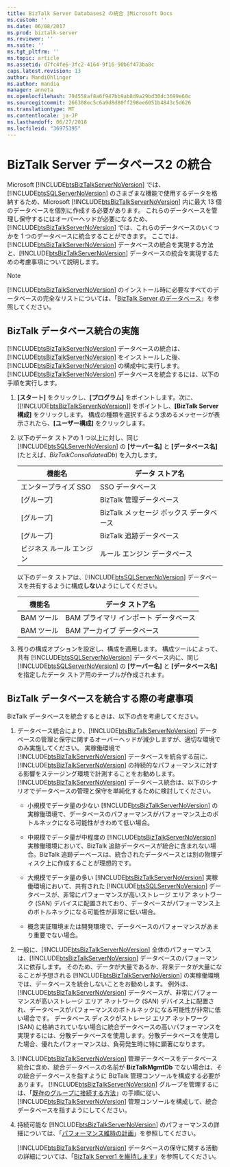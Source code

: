 ```yaml
---
title: BizTalk Server Databases2 の統合 |Microsoft Docs
ms.custom: ''
ms.date: 06/08/2017
ms.prod: biztalk-server
ms.reviewer: ''
ms.suite: ''
ms.tgt_pltfrm: ''
ms.topic: article
ms.assetid: d7fc4fe6-3fc2-4164-9f16-90b6f473ba8c
caps.latest.revision: 13
author: MandiOhlinger
ms.author: mandia
manager: anneta
ms.openlocfilehash: 794558af8a6f947bb9ab8d9a29bd30dc3699e60c
ms.sourcegitcommit: 266308ec5c6a9d8d80ff298ee6051b4843c5d626
ms.translationtype: MT
ms.contentlocale: ja-JP
ms.lasthandoff: 06/27/2018
ms.locfileid: "36975395"
---
```

# <a name="consolidate-the-biztalk-server-databases2"></a>BizTalk Server データベース2 の統合
Microsoft [!INCLUDE[btsBizTalkServerNoVersion](../includes/btsbiztalkservernoversion-md.md)] では、[!INCLUDE[btsSQLServerNoVersion](../includes/btssqlservernoversion-md.md)] のさまざまな機能で使用するデータを格納するため、Microsoft [!INCLUDE[btsBizTalkServerNoVersion](../includes/btsbiztalkservernoversion-md.md)] 内に最大 13 個のデータベースを個別に作成する必要があります。 これらのデータベースを管理し保守するにはオーバーヘッドが必要になるため、[!INCLUDE[btsBizTalkServerNoVersion](../includes/btsbiztalkservernoversion-md.md)] では、これらのデータベースのいくつかを 1 つのデータベースに統合することができます。 ここでは、[!INCLUDE[btsBizTalkServerNoVersion](../includes/btsbiztalkservernoversion-md.md)] データベースの統合を実現する方法と、[!INCLUDE[btsBizTalkServerNoVersion](../includes/btsbiztalkservernoversion-md.md)] データベースの統合を実現するための考慮事項について説明します。  

> [!NOTE]
>  [!INCLUDE[btsBizTalkServerNoVersion](../includes/btsbiztalkservernoversion-md.md)] のインストール時に必要なすべてのデータベースの完全なリストについては、「[BizTalk Server のデータベース](../core/databases-in-biztalk-server.md)」を参照してください。  

## <a name="implementing-biztalk-database-consolidation"></a>BizTalk データベース統合の実施  
 [!INCLUDE[btsBizTalkServerNoVersion](../includes/btsbiztalkservernoversion-md.md)] データベースの統合は、[!INCLUDE[btsBizTalkServerNoVersion](../includes/btsbiztalkservernoversion-md.md)] をインストールした後、[!INCLUDE[btsBizTalkServerNoVersion](../includes/btsbiztalkservernoversion-md.md)] の構成中に実行します。 [!INCLUDE[btsBizTalkServerNoVersion](../includes/btsbiztalkservernoversion-md.md)] データベースを統合するには、以下の手順を実行します。  

1. **[スタート]** をクリックし、**[プログラム]** をポイントします。次に、[[!INCLUDE[btsBizTalkServerNoVersion](../includes/btsbiztalkservernoversion-md.md)]] をポイントし、**[BizTalk Server 構成]** をクリックします。 構成の種類を選択するよう求めるメッセージが表示されたら、**[ユーザー構成]** をクリックします。  

2. 以下のデータ ストアの 1 つ以上に対し、同じ [!INCLUDE[btsSQLServerNoVersion](../includes/btssqlservernoversion-md.md)] の **[サーバー名]** と **[データベース名]** (たとえば、*BizTalkConsolidatedDb*) を入力します。  

   |機能名|データ ストア名|  
   |------------------|---------------------|  
   |エンタープライズ SSO|SSO データベース|  
   |[グループ]|BizTalk 管理データベース|  
   |[グループ]|BizTalk メッセージ ボックス データベース|  
   |[グループ]|BizTalk 追跡データベース|  
   |ビジネス ルール エンジン|ルール エンジン データベース|  

    以下のデータ ストアは、[!INCLUDE[btsSQLServerNoVersion](../includes/btssqlservernoversion-md.md)] データベースを共有するように構成**しない**ようにしてください。  


   | 機能名 |       データ ストア名       |
   |--------------|-----------------------------|
   |  BAM ツール   | BAM プライマリ インポート データベース |
   |  BAM ツール   |    BAM アーカイブ データベース     |


3. 残りの構成オプションを設定し、構成を適用します。 構成ツールによって、共有 [!INCLUDE[btsSQLServerNoVersion](../includes/btssqlservernoversion-md.md)] データベース内に、同じ [!INCLUDE[btsSQLServerNoVersion](../includes/btssqlservernoversion-md.md)] の **[サーバー名]** と **[データベース名]** を指定したデータ ストア用のテーブルが作成されます。  

## <a name="considerations-for-implementing-biztalk-database-consolidation"></a>BizTalk データベースを統合する際の考慮事項  
 BizTalk データベースを統合するときは、以下の点を考慮してください。  

1. データベース統合により、[!INCLUDE[btsBizTalkServerNoVersion](../includes/btsbiztalkservernoversion-md.md)] データベースの管理と保守に関するオーバーヘッドが減少しますが、適切な環境でのみ実施してください。 実稼働環境で [!INCLUDE[btsBizTalkServerNoVersion](../includes/btsbiztalkservernoversion-md.md)] データベースを統合する前に、[!INCLUDE[btsBizTalkServerNoVersion](../includes/btsbiztalkservernoversion-md.md)] の持続的なパフォーマンスに対する影響をステージング環境で計測することをお勧めします。 [!INCLUDE[btsBizTalkServerNoVersion](../includes/btsbiztalkservernoversion-md.md)] データベース統合は、以下のシナリオでデータベースの管理と保守を単純化するために検討してください。  

   - 小規模でデータ量の少ない [!INCLUDE[btsBizTalkServerNoVersion](../includes/btsbiztalkservernoversion-md.md)] の実稼働環境で、データベースのパフォーマンスがパフォーマンス上のボトルネックになる可能性がきわめて低い場合。  

   - 中規模でデータ量が中程度の [!INCLUDE[btsBizTalkServerNoVersion](../includes/btsbiztalkservernoversion-md.md)] 実稼働環境において、BizTalk 追跡データベースが統合に含まれない場合。BizTalk 追跡デーベースは、統合されたデータベースとは別の物理ディスク上に作成することが理想的です。  

   - 大規模でデータ量の多い [!INCLUDE[btsBizTalkServerNoVersion](../includes/btsbiztalkservernoversion-md.md)] 実稼働環境において、共有された [!INCLUDE[btsSQLServerNoVersion](../includes/btssqlservernoversion-md.md)] データベースが、非常にパフォーマンスが高いストレージ エリア ネットワーク (SAN) デバイスに配置されており、データベースがパフォーマンス上のボトルネックになる可能性が非常に低い場合。  

   - 概念実証環境または開発環境で、データベースのパフォーマンスがあまり重要でない場合。  

2. 一般に、[!INCLUDE[btsBizTalkServerNoVersion](../includes/btsbiztalkservernoversion-md.md)] 全体のパフォーマンスは、[!INCLUDE[btsBizTalkServerNoVersion](../includes/btsbiztalkservernoversion-md.md)] データベースのパフォーマンスに依存します。 そのため、データが大量であるか、将来データが大量になることが予想される [!INCLUDE[btsBizTalkServerNoVersion](../includes/btsbiztalkservernoversion-md.md)] の実稼働環境では、データベースを統合しないことをお勧めします。 例外は、[!INCLUDE[btsBizTalkServerNoVersion](../includes/btsbiztalkservernoversion-md.md)] データベースが、非常にパフォーマンスが高いストレージ エリア ネットワーク (SAN) デバイス上に配置され、データベースがパフォーマンスのボトルネックになる可能性が非常に低い場合です。 データベース ディスクがストレージ エリア ネットワーク (SAN) に格納されていない場合に統合データベースの高いパフォーマンスを実現するには、分散データベースを使用します。分散データベースを使用した場合、優れたパフォーマンスは、負荷発生時に特に顕著になります。  

3. [!INCLUDE[btsBizTalkServerNoVersion](../includes/btsbiztalkservernoversion-md.md)] 管理データベースをデータベース統合に含め、統合データベースの名前が **BizTalkMgmtDb** でない場合は、その統合データベースを指すように BizTalk 管理コンソールを構成する必要があります。 [!INCLUDE[btsBizTalkServerNoVersion](../includes/btsbiztalkservernoversion-md.md)] グループを管理するには、「[既存のグループに接続する方法](../core/how-to-connect-to-an-existing-group.md)」の手順に従い、[!INCLUDE[btsBizTalkServerNoVersion](../includes/btsbiztalkservernoversion-md.md)] 管理コンソールを構成して、統合データベースを指すようにしてください。  

4. 持続可能な [!INCLUDE[btsBizTalkServerNoVersion](../includes/btsbiztalkservernoversion-md.md)] のパフォーマンスの詳細については、「[パフォーマンス維持の計画](../core/planning-for-sustained-performance.md)」を参照してください。  

   [!INCLUDE[btsBizTalkServerNoVersion](../includes/btsbiztalkservernoversion-md.md)] データベースの保守に関する活動の詳細については、「[BizTalk Server1 を維持します](../core/maintaining-biztalk-server1.md)」を参照してください。